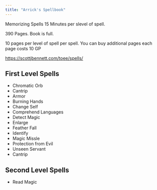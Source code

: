 ```yaml
---
title: "Arrick's Spellbook"
---
```


Memorizing Spells 15 Minutes per slevel of spell.

390 Pages. Book is full. 

10 pages per level of spell per spell. You can buy additional pages each page costs 10 GP

https://scottjbennett.com/toee/spells/

## First Level Spells

- Chromatic Orb
- Cantrip
- Armor
- Burning Hands
- Change Self
- Comprehend Languages
- Detect Magic
- Enlarge
- Feather Fall
- Identify
- Magic Missle
- Protection from Evil
- Unseen Servant
- Cantrip

## Second Level Spells

- Read Magic 